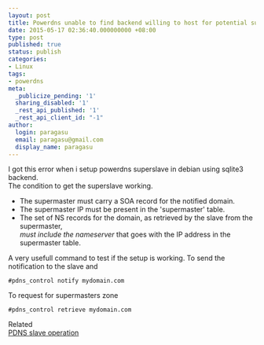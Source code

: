 ```yaml
---
layout: post
title: Powerdns unable to find backend willing to host for potential supermaster
date: 2015-05-17 02:36:40.000000000 +08:00
type: post
published: true
status: publish
categories:
- Linux
tags:
- powerdns
meta:
  _publicize_pending: '1'
  sharing_disabled: '1'
  _rest_api_published: '1'
  _rest_api_client_id: "-1"
author:
  login: paragasu
  email: paragasu@gmail.com
  display_name: paragasu
---
```

I got this error when i setup powerdns superslave in debian using sqlite3 backend.   
The condition to get the superslave working.

- The supermaster must carry a SOA record for the notified domain.
- The supermaster IP must be present in the 'supermaster' table.
- The set of NS records for the domain, as retrieved by the slave from the supermaster,  
 *must include the nameserver* that goes with the IP address in the supermaster table.

A very usefull command to test if the setup is working.
To send the notification to the slave and

    #pdns_control notify mydomain.com

To request for supermasters zone

    #pdns_control retrieve mydomain.com


Related  
[PDNS slave operation](https://doc.powerdns.com/md/authoritative/modes-of-operation/#slave-operation)  


